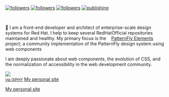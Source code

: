 <p><a href="https://twitter.com/castastrophee">
    <img alt="followers" title="Follow me on Twitter" src="https://img.shields.io/twitter/follow/castastrophee?color=55960c&labelColor=488207&label=Follow&logo=twitter&logoColor=white&style=for-the-badge"/></a>
  <a href="https://github.com/castastrophe">
    <img alt="followers" title="Follow me on GitHub" src="https://img.shields.io/github/followers/castastrophe?color=236ad3&labelColor=1155ba&style=for-the-badge&logo=github&label=Follow"/></a>
  <a href="https://codepen.io/castastrophee/">
    <img alt="followers" title="Follow me on CodePen" src="https://img.shields.io/badge/13-1?color=640464&labelColor=7c007c&style=for-the-badge&logo=codepen&label=Follow"/></a>
<a href="https://medium.com/@castastrophee">
    <img alt="publishing" title="View articles on Medium" src="https://img.shields.io/badge/112-1?color=666&labelColor=444&label=subscribe&logo=medium&logoColor=white&style=for-the-badge"/></a></p>
<br>

👋 I am a front-end developer and architect of enterprise-scale design systems for Red Hat. I help to keep several RedHatOfficial repositories maintained and healthy. My primary focus is the <img src="https://raw.githubusercontent.com/patternfly/patternfly-elements/master/favicon.ico" height="12" width="12" style="display: inline"/>[PatternFly&nbsp;Elements](https://github.com/patternfly/patternfly-elements) project; a community implementation of the PatternFly design system using web components

I am deeply passionate about web components, the evolution of CSS, and the normalization of accessibility in the web development community.

<p align="left">
    <a href="https://giphy.com/gifs/moodman-j0kQJxo5mzGYb4EvWK"><img src="https://media.giphy.com/media/j0kQJxo5mzGYb4EvWK/giphy.gif">
        <br><small>via GIPHY</small></a>
    <a href="http://castastrophe.com/">My personal site</a>
</p>

[My personal site](http://castastrophe.com/)

<img src="https://github-readme-stats.vercel.app/api?username=castastrophe&&show_icons=true" alt="" role="presentation" />
